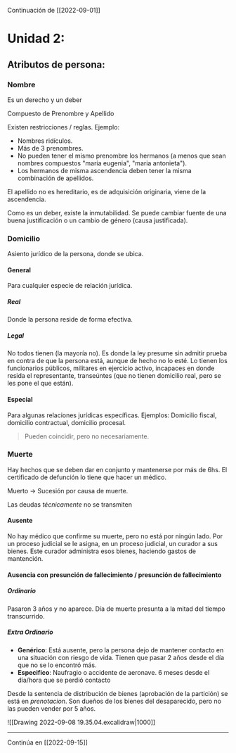 Continuación de [[2022-09-01]]
# Unidad 2:
## Atributos de persona:
### Nombre
Es un derecho y un deber

Compuesto de Prenombre y Apellido

Existen restricciones / reglas. Ejemplo:
- Nombres ridículos.
- Más de 3 prenombres.
- No pueden tener el mismo prenombre los hermanos (a menos que sean nombres compuestos "maria eugenia", "maria antonieta").
- Los hermanos de misma ascendencia deben tener la misma combinación de apellidos.

El apellido no es hereditario, es de adquisición originaria, viene de la ascendencia.

Como es un deber, existe la inmutabilidad. Se puede cambiar fuente de una buena justificación o un cambio de género (causa justificada).

### Domicilio
Asiento jurídico de la persona, donde se ubica.

#### General
Para cualquier especie de relación jurídica.
##### Real
Donde la persona reside de forma efectiva.

##### Legal
No todos tienen (la mayoría no). Es donde la ley presume sin admitir prueba en contra de que la persona está, aunque de hecho no lo esté. Lo tienen los funcionarios públicos, militares en ejercicio activo, incapaces en donde resida el representante, transeúntes (que no tienen domicilio real, pero se les pone el que están).

#### Especial
Para algunas relaciones jurídicas específicas.
Ejemplos: Domicilio fiscal, domicilio contractual, domicilio procesal.

> Pueden coincidir, pero no necesariamente.

### Muerte
Hay hechos que se deben dar en conjunto y mantenerse por más de 6hs. 
El certificado de defunción lo tiene que hacer un médico.

Muerto -> Sucesión por causa de muerte.

Las deudas _técnicamente_ no se transmiten

#### Ausente
No hay médico que confirme su muerte, pero no está por ningún lado.
Por un proceso judicial se le asigna, en un proceso judicial, un curador a sus bienes. Este curador administra esos bienes, haciendo gastos de mantención.

#### Ausencia con presunción de fallecimiento / presunción de fallecimiento
##### Ordinario
Pasaron 3 años y no aparece. Día de muerte presunta a la mitad del tiempo transcurrido.

##### Extra Ordinario
- **Genérico**: Está ausente, pero la persona dejo de mantener contacto en una situación con riesgo de vida. Tienen que pasar 2 años desde el día que no se lo encontró más.
- **Especifico**: Naufragio o accidente de aeronave. 6 meses desde el día/hora que se perdió contacto

Desde la sentencia de distribución de bienes (aprobación de la partición) se está en _prenotacion_. Son dueños de los bienes del desaparecido, pero no las pueden vender por 5 años.

![[Drawing 2022-09-08 19.35.04.excalidraw|1000]]

---

Continúa en [[2022-09-15]]

